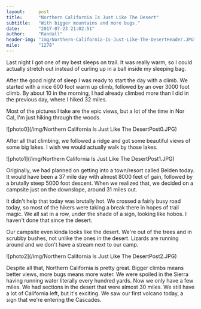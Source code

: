 ```yaml
---
layout:     post
title:      "Northern California Is Just Like The Desert"
subtitle:   "With bigger mountains and more bugs."
date:       "2017-07-23 21:02:51"
author:     "Randall"
header-img: "img/Northern-California-Is-Just-Like-The-DesertHeader.JPG"
mile:       "1278"
---
```

Last night I got one of my best sleeps on trail. It was really warm, so I could actually stretch out instead of curling up in a ball inside my sleeping bag.

After the good night of sleep I was ready to start the day with a climb. We started with a nice 600 foot warm up climb, followed by an over 3000 foot climb. By about 10 in the morning, I had already climbed more than I did in the previous day, where I hiked 32 miles.

Most of the pictures I take are the epic views, but a lot of the time in Nor Cal, I'm just hiking through the woods.

![photo0](/img/Northern California Is Just Like The DesertPost0.JPG)

After all that climbing, we followed a ridge and got some beautiful views of some big lakes. I wish we would actually walk by those lakes.

![photo1](/img/Northern California Is Just Like The DesertPost1.JPG)

Originally, we had planned on getting into a town/resort called Belden today. It would have been a 37 mile day with almost 8000 feet of gain, followed by a brutally steep 5000 foot descent. When we realized that, we decided on a campsite just on the downslope, around 31 miles out.

It didn't help that today was brutally hot. We crossed a fairly busy road today, so most of the hikers were taking a break there in hopes of trail magic. We all sat in a row, under the shade of a sign, looking like hobos. I haven't done that since the desert.

Our campsite even kinda looks like the desert. We're out of the trees and in scrubby bushes, not unlike the ones in the desert. Lizards are running around and we don't have a stream next to our camp.

![photo2](/img/Northern California Is Just Like The DesertPost2.JPG)

Despite all that, Northern California is pretty great. Bigger climbs means better views, more bugs means more water. We were spoiled in the Sierra having running water literally every hundred yards. Now we only have a few miles. We had sections in the desert that were almost 30 miles. We still have a lot of California left, but it's exciting. We saw our first volcano today, a sign that we're entering the Cascades.
